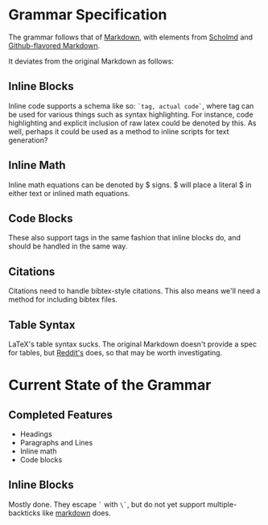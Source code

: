 Grammar Specification
=====================

The grammar follows that of [Markdown](http://daringfireball.net/projects/markdown/syntax), with elements from [Scholmd](https://github.com/scholmd/scholmd/wiki/_pages) and [Github-flavored Markdown](https://help.github.com/articles/github-flavored-markdown).

It deviates from the original Markdown as follows:

Inline Blocks
-------------
Inline code supports a schema like so: `` `tag, actual code` ``, where tag can be used for various things such as syntax highlighting.
For instance, code highlighting and explicit inclusion of raw latex could be denoted by this.
As well, perhaps it could be used as a method to inline scripts for text generation?

Inline Math
-----------
Inline math equations can be denoted by $ signs. \$ will place a literal $ in either text or inlined math equations.

Code Blocks
-----------
These also support tags in the same fashion that inline blocks do, and should be handled in the same way.

Citations
---------
Citations need to handle bibtex-style citations. This also means we'll need a method for including bibtex files.

Table Syntax
------------
LaTeX's table syntax sucks.
The original Markdown doesn't provide a spec for tables, but [Reddit's](http://www.reddit.com/wiki/commenting) does, so that may be worth investigating.

Current State of the Grammar
============================

Completed Features
------------------
* Headings
* Paragraphs and Lines
* Inline math
* Code blocks

Inline Blocks
-------------
Mostly done. They escape `` ` `` with `` \` ``, but do not yet support multiple-backticks like [markdown](http://daringfireball.net/projects/markdown/syntax#code) does.


